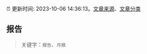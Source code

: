 :alarm_clock: 更新时间: 2023-10-06 14:36:13。[文章来源](/README.md)、[文章分类](/TAGS.md)

## 报告


> 关键字：`报告`、`月报`



